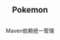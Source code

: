 <h2 align="center">Pokemon</h2>
<p align="center">
  <img src="">
</p>
<p align="center">Maven依赖统一管理</p>
